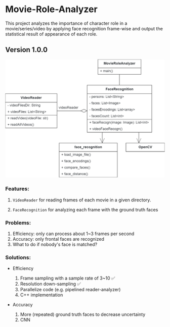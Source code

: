 # Movie-Role-Analyzer
This project analyzes the importance of character role in a movie/series/video by applying face recognition frame-wise and output the statistical result of appearance of each role.



## Version 1.0.0 

![](./design\ClassDiagram_v1.0.0.png)

### Features:

1. `VideoReader` for reading frames of each movie in a given directory.

2. `FaceRecognition` for analyzing each frame with the ground truth faces

   

### Problems: 

1. Efficiency: only can process about 1~3 frames per second
2. Accuracy: only frontal faces are recognized
3. What to do if nobody's face is matched?



### Solutions:

* Efficiency

	1. Frame sampling with a sample rate of 3~10​ :white_check_mark:
	2. Resolution down-sampling :white_check_mark:
	3. Parallelize code (e.g. pipelined reader-analyzer)
	4. C++ implementation
* Accuracy
	1. More (repeated) ground truth faces to decrease uncertainty
	2. CNN

